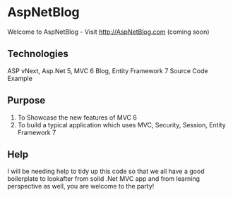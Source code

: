 # AspNetBlog
Welcome to AspNetBlog - Visit http://AspNetBlog.com (coming soon)

## Technologies
ASP vNext, Asp.Net 5, MVC 6 Blog, Entity Framework 7 Source Code Example 

## Purpose
1. To Showcase the new features of MVC 6
2. To build a typical application which uses MVC, Security, Session, Entity Framework 7

## Help
I will be needing help to tidy up this code so that we all have a good boilerplate to lookafter from solid .Net MVC app and from learning perspective as well, you are welcome to the party!

